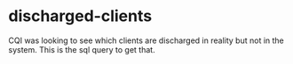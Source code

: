 # discharged-clients
CQI was looking to see which clients are discharged in reality but not in the system. This is the sql query to get that. 
